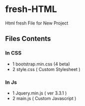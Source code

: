 # fresh-HTML
Html fresh File for New Project

<h2>Files Contents</h2>
<h3>In CSS</h3>
<ul>
<li>1 bootstrap.min.css (4 beta)</li>
<li>2 style.css ( Custom Stylesheet )</li>
</ul>


<h3>In Js</h3>
<ul>
<li>1 Jquery.min.js ( ver 3.3.1 )</li>
<li>2 main.js ( Custom Javascript )</li>
</ul>
